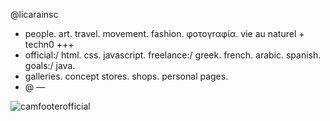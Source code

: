 @licarainsc
- people. art. travel. movement. fashion. φoτογrαφία. vie au naturel + techn0 +++ 
- official:/ html. css. javascript. freelance:/ greek. french. arabic. spanish. goals:/ java. 
- galleries. concept stores. shops. personal pages.
- @ —

<!---
licarainsc/licarainsc is a ✨ special ✨ repository because its `README.md` (this file) appears on your GitHub profile.
You can click the Preview link to take a look at your changes.
--->
![camfooterofficial](https://user-images.githubusercontent.com/119945254/206821958-a405d739-df0b-4d18-8db0-1c4ba34e7cd7.png)

